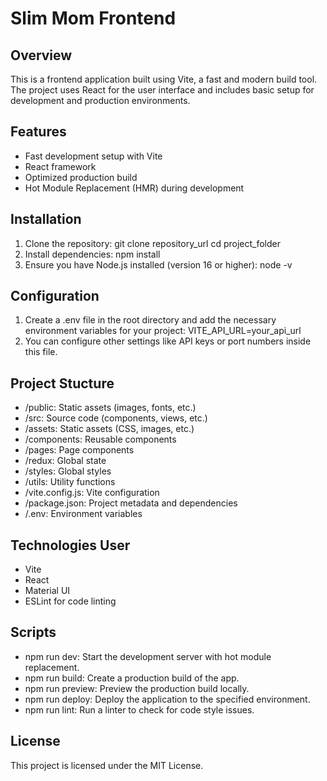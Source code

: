 # Slim Mom Frontend

## Overview

This is a frontend application built using Vite, a fast and modern build tool. The project uses React for the user interface and includes basic setup for development and production environments.

## Features

- Fast development setup with Vite
- React framework
- Optimized production build
- Hot Module Replacement (HMR) during development

## Installation

1. Clone the repository:
   git clone repository_url
   cd project_folder
2. Install dependencies: npm install
3. Ensure you have Node.js installed (version 16 or higher):
   node -v

## Configuration

1. Create a .env file in the root directory and add the necessary environment variables for your project: VITE_API_URL=your_api_url
2. You can configure other settings like API keys or port numbers inside this file.

## Project Stucture

- /public: Static assets (images, fonts, etc.)
- /src: Source code (components, views, etc.)
- /assets: Static assets (CSS, images, etc.)
- /components: Reusable components
- /pages: Page components
- /redux: Global state
- /styles: Global styles
- /utils: Utility functions
- /vite.config.js: Vite configuration
- /package.json: Project metadata and dependencies
- /.env: Environment variables

## Technologies User

- Vite
- React
- Material UI
- ESLint for code linting

## Scripts

- npm run dev: Start the development server with hot module replacement.
- npm run build: Create a production build of the app.
- npm run preview: Preview the production build locally.
- npm run deploy: Deploy the application to the specified environment.
- npm run lint: Run a linter to check for code style issues.

## License

This project is licensed under the MIT License.
